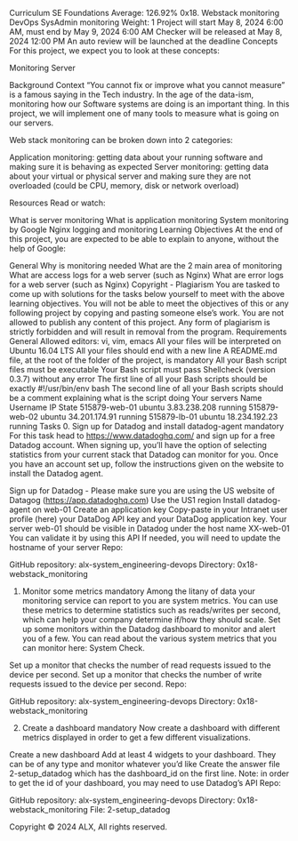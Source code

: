 Curriculum
SE Foundations
Average: 126.92%
0x18. Webstack monitoring
DevOps
SysAdmin
monitoring
Weight: 1
Project will start May 8, 2024 6:00 AM, must end by May 9, 2024 6:00 AM
Checker will be released at May 8, 2024 12:00 PM
An auto review will be launched at the deadline
Concepts
For this project, we expect you to look at these concepts:

Monitoring
Server

Background Context
“You cannot fix or improve what you cannot measure” is a famous saying in the Tech industry. In the age of the data-ism, monitoring how our Software systems are doing is an important thing. In this project, we will implement one of many tools to measure what is going on our servers.

Web stack monitoring can be broken down into 2 categories:

Application monitoring: getting data about your running software and making sure it is behaving as expected
Server monitoring: getting data about your virtual or physical server and making sure they are not overloaded (could be CPU, memory, disk or network overload)

Resources
Read or watch:

What is server monitoring
What is application monitoring
System monitoring by Google
Nginx logging and monitoring
Learning Objectives
At the end of this project, you are expected to be able to explain to anyone, without the help of Google:

General
Why is monitoring needed
What are the 2 main area of monitoring
What are access logs for a web server (such as Nginx)
What are error logs for a web server (such as Nginx)
Copyright - Plagiarism
You are tasked to come up with solutions for the tasks below yourself to meet with the above learning objectives.
You will not be able to meet the objectives of this or any following project by copying and pasting someone else’s work.
You are not allowed to publish any content of this project.
Any form of plagiarism is strictly forbidden and will result in removal from the program.
Requirements
General
Allowed editors: vi, vim, emacs
All your files will be interpreted on Ubuntu 16.04 LTS
All your files should end with a new line
A README.md file, at the root of the folder of the project, is mandatory
All your Bash script files must be executable
Your Bash script must pass Shellcheck (version 0.3.7) without any error
The first line of all your Bash scripts should be exactly #!/usr/bin/env bash
The second line of all your Bash scripts should be a comment explaining what is the script doing
Your servers
Name Username IP State
515879-web-01 ubuntu 3.83.238.208 running
515879-web-02 ubuntu 34.201.174.91 running
515879-lb-01 ubuntu 18.234.192.23 running
Tasks 0. Sign up for Datadog and install datadog-agent
mandatory
For this task head to https://www.datadoghq.com/ and sign up for a free Datadog account. When signing up, you’ll have the option of selecting statistics from your current stack that Datadog can monitor for you. Once you have an account set up, follow the instructions given on the website to install the Datadog agent.

Sign up for Datadog - Please make sure you are using the US website of Datagog (https://app.datadoghq.com)
Use the US1 region
Install datadog-agent on web-01
Create an application key
Copy-paste in your Intranet user profile (here) your DataDog API key and your DataDog application key.
Your server web-01 should be visible in Datadog under the host name XX-web-01
You can validate it by using this API
If needed, you will need to update the hostname of your server
Repo:

GitHub repository: alx-system_engineering-devops
Directory: 0x18-webstack_monitoring

1. Monitor some metrics
   mandatory
   Among the litany of data your monitoring service can report to you are system metrics. You can use these metrics to determine statistics such as reads/writes per second, which can help your company determine if/how they should scale. Set up some monitors within the Datadog dashboard to monitor and alert you of a few. You can read about the various system metrics that you can monitor here: System Check.

Set up a monitor that checks the number of read requests issued to the device per second.
Set up a monitor that checks the number of write requests issued to the device per second.
Repo:

GitHub repository: alx-system_engineering-devops
Directory: 0x18-webstack_monitoring

2. Create a dashboard
   mandatory
   Now create a dashboard with different metrics displayed in order to get a few different visualizations.

Create a new dashboard
Add at least 4 widgets to your dashboard. They can be of any type and monitor whatever you’d like
Create the answer file 2-setup_datadog which has the dashboard_id on the first line. Note: in order to get the id of your dashboard, you may need to use Datadog’s API
Repo:

GitHub repository: alx-system_engineering-devops
Directory: 0x18-webstack_monitoring
File: 2-setup_datadog

Copyright © 2024 ALX, All rights reserved.
